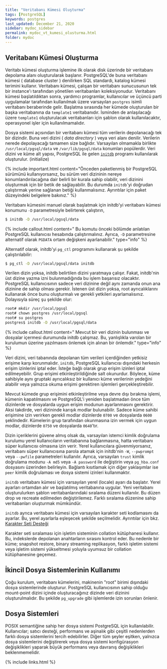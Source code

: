 ```yaml
---
title: "Veritabanı Kümesi Oluşturma"
tags: [PostgreSQL]
keywords: postgres
last_updated: December 21, 2020
sidebar: mydoc_sidebar
permalink: mydoc_vt_kumesi_olusturma.html
folder: mydoc
---
```


## Veritabanı Kümesi Oluşturma

Veritabı kümesi oluşturma işlemine ilk olarak disk üzerinde bir veritabanı depolama alanı oluşturularak başlanır. PostgreSQL'de buna veritabanı kümesi ( database cluster ) denilirken SQL standardı, katalog kümesi terimini kullanır. Veritabanı kümesi, çalışan bir veritabanı sunucusunun tek bir instance'ı tarafından yönetilen veritabanları koleksiyonudur. Veritabanı kümesi başlatıldıktan sonra, yardımcı programlar, kullanıcılar ve üçüncü parti uygulamalar tarafından kullanılmak üzere varsayılan `postgres` isimli veritabanı beraberinde gelir. Başlatma sırasında her kümede oluşturulan bir başka veritabanına da `template1` veritabanıdır. İsminden de anlaşılacağı üzere `template1` oluşturulacak veritabanları için şablon olarak kullanılacaktır, operasyonel işler için kullanılmamalıdır.

Dosya sistemi açısından bir veritabanı kümesi tüm verilerin depolanacağı tek bir dizindir. Buna veri dizini ( *data directory* ) veya veri alanı denilir. Verilerin nerede depolayacağı tamamen size bağlıdır. Varsayılan olmamakla birlikte `/usr/local/pgsql/data` ve `/var/lib/pgsql/data` konumları popülerdir. Veri dizini ve küme alt yapısı, PostgreSQL ile gelen [`initdb`](https://www.postgresql.org/docs/current/app-initdb.html) programı kullanılarak oluşturulur. (initialize)

{% include important.html content="Önceden paketlenmiş bir PostgreSQL sürümünü kullanıyorsanız, bu sürüm veri dizininin nereye konumlandırılacağına dair belirli bir kurala sahip olabilir, veri dizinini oluşturmak için bir betik de sağlayabilir. Bu durumda `initdb`'yi doğrudan çalıştırmak yerine sağlanan betiği kullanmalısınız. Ayrıntılar için paket düzeyindeki belgelere bakınız." %}

Veritabanı kümesini manuel olarak başlatmak için initdb'yi veritabanı kümesi konumunu `-D` parametresiyle belirterek çalıştırın,

```bash
$ initdb -D /usr/local/pgsql/data
```

{% include callout.html content=" Bu komutu önceki bölümde anlatılan PostgreSQL kullanıcısı hesabında çalıştırmalınız. Ayrıca, `-D` parametresine alternatif olarak `PGDATA` ortam değişkeni ayarlanabilir." type="info" %}

Alternatif olarak, initdb'yi `pg_ctl` programını kullanarak şu şekilde çalıştırılabilir:

```bash
$ pg_ctl -D /usr/local/pgsql/data initdb
```

Verilen dizin yoksa, initdb belirtilen dizini yaratmaya çalışır. Fakat, initdb'nin üst dizine yazma izni bulunmadığında bu işlem başarısız olacaktır. PostgreSQL kullanıcısının sadece veri dizinine değil aynı zamanda onun ana dizinine de sahip olması gerekir. İstenen üst dizin yoksa, root ayrıcalıklarını kullanarak önce bunu oluşturmalı ve gerekli yetkileri ayarlamalısınız. Dolayısıyla süreç şu şekilde olur:

```bash
root# mkdir /usr/local/pgsql
root# chown postgres /usr/local/pgsql
root# su postgres
postgres$ initdb -D /usr/local/pgsql/data
```

{% include callout.html content=" Mevcut bir veri dizinin bulunması ve dosyalar içermesi durumunda initdb çalışmaz. Bu, yanlışlıkla varolan bir kurulumun üzerine yazılmasını önlemek için alınan bir önlemdir." type="info" %}

Veri dizini, veri tabanında depolanan tüm verileri içerdiğinden yetkisiz erişime karşı korunmalıdır. `initdb`, PostgreSQL kullanıcısı dışındaki herkesin erişim izinlerini iptal eder. İsteğe bağlı olarak grup erişim izinleri iptal edilmeyebilir. Grup erişimi etkinleştirildiğinde salt okunurdur. Böylece, küme sahibiyle aynı gruptaki ayrıcalıksız bir kullanıcı küme verilerinin yedeğini alabilir veya yalnızca okuma erişimi gerektiren işlemleri gerçekleştirebilir.

Mevcut kümede grup erişimini etkinleştirilme veya devre dışı bırakma işlemi, kümenin kapatılmasını ve PostgreSQL'i yeniden başlatmadan önce tüm dizinlerde ve dosyalarda uygun erişim modunun ayarlanmasını gerektirir. Aksi takdirde, veri dizininde karışık modlar bulunabilir. Sadece küme sahibi erişimine izin verirken gerekli modlar dizinlerde `0700` ve dosyalarda `0600` şeklindedir. Kümelerin grup tarafından okunmasına izin vermek için uygun modlar, dizinlerde `0750` ve dosyalarda `0640`'tır.

Dizin içeriklerini güvene almış olsak da, varsayılan istemci kimlik doğrulama kurulumu yerel kullanıcıların veritabanına bağlanmasına, hatta veritabanı süper kullanıcısı olmasına izin verir. Yerel kullanıcılara güvenmiyorsanız, veritabanı süper kullanıcısına parola atamak için initdb'nin `-W`, `--pwprompt` veya `--pwfile` parametreleri kullanılır. Ayrıca, varsayılan `trust` kimlik doğrulama modunu `-A md5` veya `-A password` ile değiştirin veya `pg_hba.conf` dosyasını üzerinden belirleyin. Bağlantı kısıtlamak için diğer yaklaşımlar ise `peer` kimlik doğrulaması ve dosya sistemi izinleri kullanmaktır.

`initdb` veritabanı kümesi için varsayılan yerel (locale) ayarı da başlatır. Yerel ayarları ortamdan alır ve başlatılmış veritabanına uygular. Yeni veritabanı oluşturulurken şablon veritabanlarındaki sıralama düzeni kullanılır. Bu düzen drop ve recreate edilmeden değiştirilemez. Farklı sıralama düzenine sahip veritabanları oluşturmak mümkündür.

`initdb` ayrıca veritabanı kümesi için varsayılan karakter seti kodlamasını da ayarlar. Bu, yerel ayarlarla eşleşecek şekilde seçilmelidir. Ayrıntılar için bkz. [Karakter Seti Desteği](https://www.postgresql.org/docs/current/multibyte.html)

Karakter seti sıralaması için işletim sisteminin collation kütüphanesi kullanır. Bu, indekslerde depolanan anahtarların sırasını kontrol eder. Bu nedenle bir küme; snapshot restore, binary streaming replikasyon, farklı işletim sistemi veya işletim sistemi yükseltmesi yoluyla uyumsuz bir collation kütüphanesine geçemez.

## İkincil Dosya Sistemlerinin Kullanımı

Çoğu kurulum, veritabanı kümelerini, makinenin "root" birimi dışındaki dosya sistemlerinde oluşturur. PostgreSQL kullanıcısının sahip olduğu mount-point dizini içinde oluşturacağınız dizinde veri dizinini oluşturulmalıdır. Bu şekilde `pg_upgrade` gibi işlemlerde izin sorunları önlenir.

## Dosya Sistemleri

POSIX semantiğine sahip her dosya sistemi PostgreSQL için kullanılabilir. Kullanıcılar; satıcı desteği, performans ve aşinalık gibi çeşitli nedenlerden farklı dosya sistemlerini tercih edebilirler. Diğer tüm şeyler eşitken, yalnızca dosya sistemlerini değiştirerek veya dosya sistemi konfigürasyon değişiklikleri yaparak büyük performans veya davranış değişiklikleri beklenmemelidir.

{% include links.html %}

